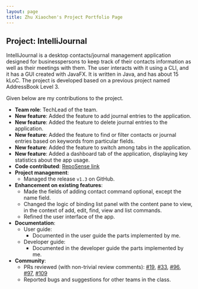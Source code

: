 ```yaml
---
layout: page
title: Zhu Xiaochen's Project Portfolio Page
---
```


## Project: IntelliJournal

IntelliJournal is a desktop contacts/journal management application designed for
businesspersons to keep track of their contacts information as well as their meetings
with them. The user interacts with it using a CLI, and it has a GUI created with 
JavaFX. It is written in Java, and has about 15 kLoC. The project is developed based
on a previous project named AddressBook Level 3.

Given below are my contributions to the project.

* **Team role**: TechLead of the team.
* **New feature**: Added the feature to add journal entries to the application.
* **New feature**: Added the feature to delete journal entries to the application.
* **New feature**: Added the feature to find or filter contacts or journal entries
based on keywords from particular fields.
* **New feature**: Added the feature to switch among tabs in the application.
* **New feature**: Added a dashboard tab of the application, displaying key
statistics about the app usage.
* **Code contributed**: [RepoSense link](https://nus-cs2103-ay2021s1.github.io/tp-dashboard/#breakdown=true&search=w17-4&sort=groupTitle&sortWithin=title&since=2020-08-14&timeframe=commit&mergegroup=&groupSelect=groupByRepos&checkedFileTypes=docs~functional-code~test-code~other&tabOpen=true&tabType=authorship&tabAuthor=zhXchD&tabRepo=AY2021S1-CS2103T-W17-4%2Ftp%5Bmaster%5D&authorshipIsMergeGroup=false&authorshipFileTypes=docs~functional-code~test-code~other)
* **Project management**:
  * Managed the release `v1.3` on GitHub.
* **Enhancement on existing features**:
  * Made the fields of adding contact command optional, except the name field.
  * Changed the logic of binding list panel with the content pane to view, in the
  context of add, edit, find, view and list commands.
  * Refined the user interface of the app.
* **Documentation**:
  * User guide:
    * Documented in the user guide the parts implemented by me.
  * Developer guide:
    * Documented in the developer guide the parts implemented by me.
* **Community**:
  * PRs reviewed (with non-trivial review comments):
  [\#19](https://github.com/AY2021S1-CS2103T-W17-4/tp/pull/19),
  [\#33](https://github.com/AY2021S1-CS2103T-W17-4/tp/pull/33),
  [\#96](https://github.com/AY2021S1-CS2103T-W17-4/tp/pull/96),
  [\#97](https://github.com/AY2021S1-CS2103T-W17-4/tp/pull/97),
  [\#109](https://github.com/AY2021S1-CS2103T-W17-4/tp/pull/109)
  * Reported bugs and suggestions for other teams in the class.